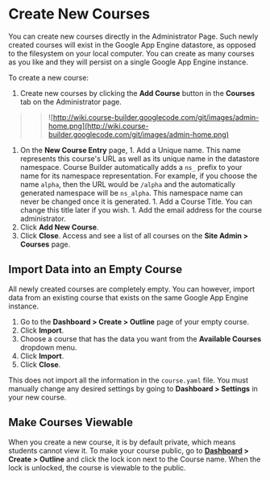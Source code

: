 <h1>Create New Courses</h1>



You can create new courses directly in the Administrator Page. Such newly created courses will exist in the Google App Engine datastore, as opposed to the filesystem on your local computer. You can create as many courses as you like and they will persist on a single Google App Engine instance.

To create a new course:

  1. Create new courses by clicking the **Add Course** button in the **Courses** tab on the Administrator page.
> > ![http://wiki.course-builder.googlecode.com/git/images/admin-home.png](http://wiki.course-builder.googlecode.com/git/images/admin-home.png)
  1. On the **New Course Entry**  page,
    1. Add a Unique name. This name represents this course's URL as well as its unique name in the datastore namespace. Course Builder automatically adds a `ns_` prefix to your name for its namespace representation. For example, if you choose the name `alpha`, then the URL would be `/alpha` and the automatically generated namespace will be `ns_alpha`. This namespace name can never be changed once it is generated.
    1. Add a Course Title. You can change this title later if you wish.
    1. Add the email address for the course administrator.
  1. Click **Add New Course**.
  1. Click **Close**. Access and see a list of all courses on the **Site Admin > Courses** page.

## Import Data into an Empty Course ##
All newly created courses are completely empty. You can however, import data from an existing course that exists on the same Google App Engine instance.

  1. Go to the **Dashboard > Create > Outline** page of your empty course.
  1. Click **Import**.
  1. Choose a course that has the data you want from the **Available Courses** dropdown menu.
  1. Click **Import**.
  1. Click **Close**.

This does not import all the information in the `course.yaml` file. You must manually change any desired settings by going to **Dashboard > Settings** in your new course.

## Make Courses Viewable ##
When you create a new course, it is by default private, which means students cannot view it. To make your course public, go to **[Dashboard](Dashboard#Settings.md) > Create > Outline** and click the lock icon next to the Course name. When the lock is unlocked, the course is viewable to the public.